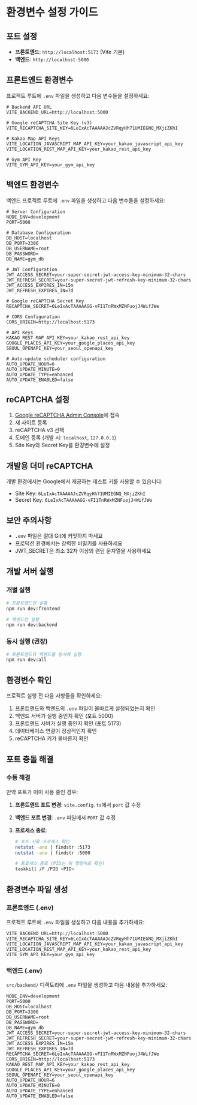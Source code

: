 # 환경변수 설정 가이드

## 포트 설정

- **프론트엔드**: `http://localhost:5173` (Vite 기본)
- **백엔드**: `http://localhost:5000`

## 프론트엔드 환경변수

프로젝트 루트에 `.env` 파일을 생성하고 다음 변수들을 설정하세요:

```env
# Backend API URL
VITE_BACKEND_URL=http://localhost:5000

# Google reCAPTCHA Site Key (v3)
VITE_RECAPTCHA_SITE_KEY=6LeIxAcTAAAAAJcZVRqyHh71UMIEGNQ_MXjiZKhI

# Kakao Map API Keys
VITE_LOCATION_JAVASCRIPT_MAP_API_KEY=your_kakao_javascript_api_key
VITE_LOCATION_REST_MAP_API_KEY=your_kakao_rest_api_key

# Gym API Key
VITE_GYM_API_KEY=your_gym_api_key
```

## 백엔드 환경변수

백엔드 프로젝트 루트에 `.env` 파일을 생성하고 다음 변수들을 설정하세요:

```env
# Server Configuration
NODE_ENV=development
PORT=5000

# Database Configuration
DB_HOST=localhost
DB_PORT=3306
DB_USERNAME=root
DB_PASSWORD=
DB_NAME=gym_db

# JWT Configuration
JWT_ACCESS_SECRET=your-super-secret-jwt-access-key-minimum-32-chars
JWT_REFRESH_SECRET=your-super-secret-jwt-refresh-key-minimum-32-chars
JWT_ACCESS_EXPIRES_IN=15m
JWT_REFRESH_EXPIRES_IN=7d

# Google reCAPTCHA Secret Key
RECAPTCHA_SECRET=6LeIxAcTAAAAAGG-vFI1TnRWxMZNFuojJ4WifJWe

# CORS Configuration
CORS_ORIGIN=http://localhost:5173

# API Keys
KAKAO_REST_MAP_API_KEY=your_kakao_rest_api_key
GOOGLE_PLACES_API_KEY=your_google_places_api_key
SEOUL_OPENAPI_KEY=your_seoul_openapi_key

# Auto-update scheduler configuration
AUTO_UPDATE_HOUR=6
AUTO_UPDATE_MINUTE=0
AUTO_UPDATE_TYPE=enhanced
AUTO_UPDATE_ENABLED=false
```

## reCAPTCHA 설정

1. [Google reCAPTCHA Admin Console](https://www.google.com/recaptcha/admin)에 접속
2. 새 사이트 등록
3. reCAPTCHA v3 선택
4. 도메인 등록 (개발 시: `localhost`, `127.0.0.1`)
5. Site Key와 Secret Key를 환경변수에 설정

## 개발용 더미 reCAPTCHA

개발 환경에서는 Google에서 제공하는 테스트 키를 사용할 수 있습니다:

- Site Key: `6LeIxAcTAAAAAJcZVRqyHh71UMIEGNQ_MXjiZKhI`
- Secret Key: `6LeIxAcTAAAAAGG-vFI1TnRWxMZNFuojJ4WifJWe`

## 보안 주의사항

- `.env` 파일은 절대 Git에 커밋하지 마세요
- 프로덕션 환경에서는 강력한 비밀키를 사용하세요
- JWT_SECRET은 최소 32자 이상의 랜덤 문자열을 사용하세요

## 개발 서버 실행

### 개별 실행

```bash
# 프론트엔드만 실행
npm run dev:frontend

# 백엔드만 실행
npm run dev:backend
```

### 동시 실행 (권장)

```bash
# 프론트엔드와 백엔드를 동시에 실행
npm run dev:all
```

## 환경변수 확인

프로젝트 실행 전 다음 사항들을 확인하세요:

1. 프론트엔드와 백엔드의 `.env` 파일이 올바르게 설정되었는지 확인
2. 백엔드 서버가 실행 중인지 확인 (포트 5000)
3. 프론트엔드 서버가 실행 중인지 확인 (포트 5173)
4. 데이터베이스 연결이 정상적인지 확인
5. reCAPTCHA 키가 올바른지 확인

## 포트 충돌 해결

### 수동 해결

만약 포트가 이미 사용 중인 경우:

1. **프론트엔드 포트 변경**: `vite.config.ts`에서 `port` 값 수정
2. **백엔드 포트 변경**: `.env` 파일에서 `PORT` 값 수정
3. **프로세스 종료**:

   ```bash
   # 포트 사용 프로세스 확인
   netstat -ano | findstr :5173
   netstat -ano | findstr :5000

   # 프로세스 종료 (PID는 위 명령어로 확인)
   taskkill /F /PID <PID>
   ```

## 환경변수 파일 생성

### 프론트엔드 (.env)

프로젝트 루트에 `.env` 파일을 생성하고 다음 내용을 추가하세요:

```env
VITE_BACKEND_URL=http://localhost:5000
VITE_RECAPTCHA_SITE_KEY=6LeIxAcTAAAAAJcZVRqyHh71UMIEGNQ_MXjiZKhI
VITE_LOCATION_JAVASCRIPT_MAP_API_KEY=your_kakao_javascript_api_key
VITE_LOCATION_REST_MAP_API_KEY=your_kakao_rest_api_key
VITE_GYM_API_KEY=your_gym_api_key
```

### 백엔드 (.env)

`src/backend/` 디렉토리에 `.env` 파일을 생성하고 다음 내용을 추가하세요:

```env
NODE_ENV=development
PORT=5000
DB_HOST=localhost
DB_PORT=3306
DB_USERNAME=root
DB_PASSWORD=
DB_NAME=gym_db
JWT_ACCESS_SECRET=your-super-secret-jwt-access-key-minimum-32-chars
JWT_REFRESH_SECRET=your-super-secret-jwt-refresh-key-minimum-32-chars
JWT_ACCESS_EXPIRES_IN=15m
JWT_REFRESH_EXPIRES_IN=7d
RECAPTCHA_SECRET=6LeIxAcTAAAAAGG-vFI1TnRWxMZNFuojJ4WifJWe
CORS_ORIGIN=http://localhost:5173
KAKAO_REST_MAP_API_KEY=your_kakao_rest_api_key
GOOGLE_PLACES_API_KEY=your_google_places_api_key
SEOUL_OPENAPI_KEY=your_seoul_openapi_key
AUTO_UPDATE_HOUR=6
AUTO_UPDATE_MINUTE=0
AUTO_UPDATE_TYPE=enhanced
AUTO_UPDATE_ENABLED=false
```
